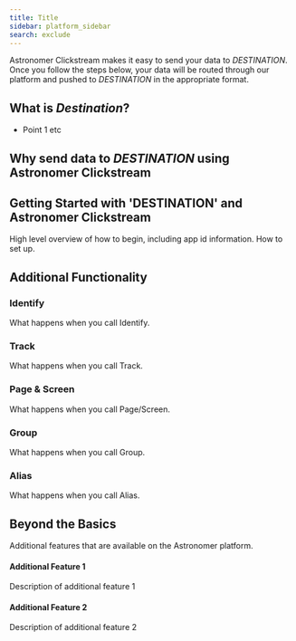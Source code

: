 ```yaml
---
title: Title
sidebar: platform_sidebar
search: exclude
---
```


Astronomer Clickstream makes it easy to send your data to *DESTINATION*. Once you follow the steps below, your data will be routed through our platform and pushed to *DESTINATION* in the appropriate format. 

## What is *Destination*?
* Point 1
etc

## Why send data to *DESTINATION* using Astronomer Clickstream


## Getting Started with 'DESTINATION' and Astronomer Clickstream
High level overview of how to begin, including app id information. How to set up.


## Additional Functionality

### Identify
What happens when you call Identify.

### Track
What happens when you call Track.

### Page & Screen
What happens when you call Page/Screen.

### Group
What happens when you call Group.

### Alias
What happens when you call Alias.


## Beyond the Basics
Additional features that are available on the Astronomer platform.

#### Additional Feature 1
Description of additional feature 1

#### Additional Feature 2
Description of additional feature 2



